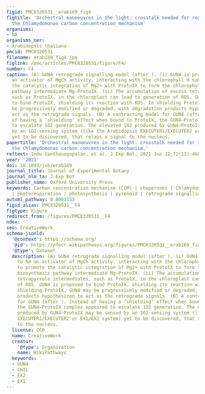 ```yaml
---
figid: PMC8320531__erab169_fig4
figtitle: 'Orchestral manoeuvres in the light: crosstalk needed for regulation of
  the Chlamydomonas carbon concentration mechanism'
organisms:
- NA
organisms_ner:
- Arabidopsis thaliana
pmcid: PMC8320531
filename: erab169_fig4.jpg
figlink: /pmc/articles/PMC8320531/figure/F4/
number: F4
caption: (A) GUN4 retrograde signalling model (after ). (i) GUN4 is proposed to be
  an activator of MgCh activity, interacting with the chlorophyll H subunit to promote
  the catalytic integration of Mg2+ with ProtoIX to form the chlorophyll biosynthesis
  pathway intermediate Mg-ProtoIX. (ii) The accumulation of excess tetrapyrrole intermediates,
  such as ProtoIX, in the chloroplast can lead to generation of ROS. GUN4 is proposed
  to bind ProtoIX, shielding its reaction with ROS. In shielding ProtoIX, GUN4 may
  be progressively modified or degraded, with degradation products hypothesized to
  act as the retrograde signals. (B) A contrasting model for GUN4 (after ). Instead
  of having a ‘shielding’ effect when bound to ProtoIX, the GUN4–ProtoIX complex appeared
  to escalate 1O2 generation. The elevated 1O2 produced by GUN4–ProtoIX may be sensed
  by an 1O2-sensing system (like the Arabidopsis EXECUTER1/EXECUTER2 or EX1/EX2 system)
  yet to be discovered, that relays a signal to the nucleus.
papertitle: 'Orchestral manoeuvres in the light: crosstalk needed for regulation of
  the Chlamydomonas carbon concentration mechanism.'
reftext: Indu Santhanagopalan, et al. J Exp Bot. 2021 Jun 22;72(13):4604-4624.
year: '2021'
doi: 10.1093/jxb/erab169
journal_title: Journal of Experimental Botany
journal_nlm_ta: J Exp Bot
publisher_name: Oxford University Press
keywords: Carbon concentration mechanism (CCM) | chaperones | Chlamydomonas | CIA5
  | photorespiration | photosynthesis | pyrenoid | retrograde signalling
automl_pathway: 0.8003153
figid_alias: PMC8320531__F4
figtype: Figure
redirect_from: /figures/PMC8320531__F4
ndex: ''
seo: CreativeWork
schema-jsonld:
  '@context': https://schema.org/
  '@id': https://pfocr.wikipathways.org/figures/PMC8320531__erab169_fig4.html
  '@type': Dataset
  description: (A) GUN4 retrograde signalling model (after ). (i) GUN4 is proposed
    to be an activator of MgCh activity, interacting with the chlorophyll H subunit
    to promote the catalytic integration of Mg2+ with ProtoIX to form the chlorophyll
    biosynthesis pathway intermediate Mg-ProtoIX. (ii) The accumulation of excess
    tetrapyrrole intermediates, such as ProtoIX, in the chloroplast can lead to generation
    of ROS. GUN4 is proposed to bind ProtoIX, shielding its reaction with ROS. In
    shielding ProtoIX, GUN4 may be progressively modified or degraded, with degradation
    products hypothesized to act as the retrograde signals. (B) A contrasting model
    for GUN4 (after ). Instead of having a ‘shielding’ effect when bound to ProtoIX,
    the GUN4–ProtoIX complex appeared to escalate 1O2 generation. The elevated 1O2
    produced by GUN4–ProtoIX may be sensed by an 1O2-sensing system (like the Arabidopsis
    EXECUTER1/EXECUTER2 or EX1/EX2 system) yet to be discovered, that relays a signal
    to the nucleus.
  license: CC0
  name: CreativeWork
  creator:
    '@type': Organization
    name: WikiPathways
  keywords:
  - GUN4
  - CHIL
  - EX2
  - EX1
---
```

